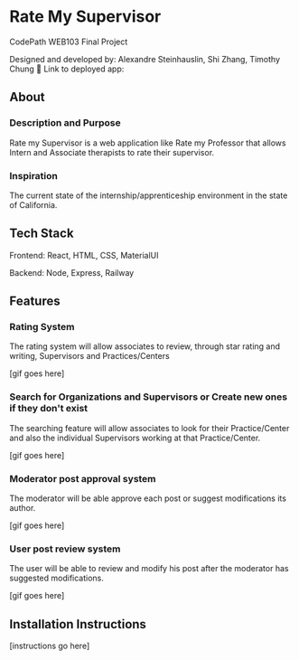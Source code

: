 # Rate My Supervisor

CodePath WEB103 Final Project

Designed and developed by: Alexandre Steinhauslin, Shi Zhang, Timothy Chung
🔗 Link to deployed app:

## About

### Description and Purpose

Rate my Supervisor is a web application like Rate my Professor that allows Intern and Associate therapists to rate their supervisor.

### Inspiration

The current state of the internship/apprenticeship environment in the state of California.

## Tech Stack

Frontend: React, HTML, CSS, MaterialUI

Backend: Node, Express, Railway

## Features

### Rating System

The rating system will allow associates to review, through star rating and writing, Supervisors and Practices/Centers

[gif goes here]

### Search for Organizations and Supervisors or Create new ones if they don't exist

The searching feature will allow associates to look for their Practice/Center and also the individual Supervisors working at that Practice/Center.

[gif goes here]

### Moderator post approval system

The moderator will be able approve each post or suggest modifications its author.

[gif goes here]

### User post review system

The user will be able to review and modify his post after the moderator has suggested modifications.

[gif goes here]

## Installation Instructions

[instructions go here]
